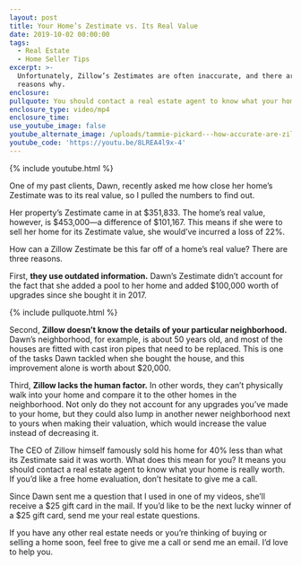 ```yaml
---
layout: post
title: Your Home’s Zestimate vs. Its Real Value
date: 2019-10-02 00:00:00
tags:
  - Real Estate
  - Home Seller Tips
excerpt: >-
  Unfortunately, Zillow’s Zestimates are often inaccurate, and there are three
  reasons why.
enclosure:
pullquote: You should contact a real estate agent to know what your home is really worth.
enclosure_type: video/mp4
enclosure_time:
use_youtube_image: false
youtube_alternate_image: /uploads/tammie-pickard---how-accurate-are-zillows-zestimates-youtube.jpg
youtube_code: 'https://youtu.be/8LREA4l9x-4'
---
```


{% include youtube.html %}

One of my past clients, Dawn, recently asked me how close her home’s Zestimate was to its real value, so I pulled the numbers to find out.&nbsp;

Her property’s Zestimate came in at $351,833. The home’s real value, however, is $453,000—a difference of $101,167. This means if she were to sell her home for its Zestimate value, she would’ve incurred a loss of 22%.&nbsp;

How can a Zillow Zestimate be this far off of a home’s real value? There are three reasons.&nbsp;

First, **they use outdated information.** Dawn’s Zestimate didn’t account for the fact that she added a pool to her home and added $100,000 worth of upgrades since she bought it in 2017.&nbsp;

{% include pullquote.html %}

Second, **Zillow doesn’t know the details of your particular neighborhood.** Dawn’s neighborhood, for example, is about 50 years old, and most of the houses are fitted with cast iron pipes that need to be replaced. This is one of the tasks Dawn tackled when she bought the house, and this improvement alone is worth about $20,000.&nbsp;

Third, **Zillow lacks the human factor.** In other words, they can’t physically walk into your home and compare it to the other homes in the neighborhood. Not only do they not account for any upgrades you’ve made to your home, but they could also lump in another newer neighborhood next to yours when making their valuation, which would increase the value instead of decreasing it.&nbsp;

The CEO of Zillow himself famously sold his home for 40% less than what its Zestimate said it was worth. What does this mean for you? It means you should contact a real estate agent to know what your home is really worth. If you’d like a free home evaluation, don’t hesitate to give me a call.&nbsp;

Since Dawn sent me a question that I used in one of my videos, she’ll receive a $25 gift card in the mail. If you’d like to be the next lucky winner of a $25 gift card, send me your real estate questions.&nbsp;

If you have any other real estate needs or you’re thinking of buying or selling a home soon, feel free to give me a call or send me an email. I’d love to help you.&nbsp;<br>&nbsp;